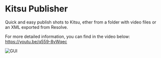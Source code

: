# Kitsu Publisher
Quick and easy publish shots to Kitsu, ether from a folder with video files or an XML exported from Resolve.

For more detailed information, you can find in the video below:
https://youtu.be/q559-8vWqec

![GUI](/gui.jpg)

